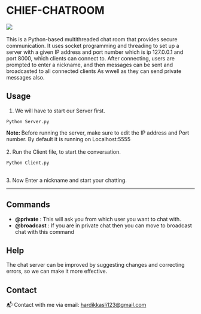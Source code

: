 # CHIEF-CHATROOM
![](https://img.shields.io/badge/python-all%20version%20of%20v3-blue)
<br><br>
This is a Python-based multithreaded chat room that provides secure communication. It uses socket programming and threading to set up a server with a given IP address and port number which is ip 127.0.0.1 and port 8000, which clients can connect to. After connecting, users are prompted to enter a nickname, and then messages can be sent and broadcasted to all connected clients As wwell as they can send private messages also.

## Usage
1. We will have to start our Server first.
``` shell
Python Server.py
```
<b>Note: </b> Before running the server, make sure to edit the IP address and Port number. By default it is running on Localhost:5555 <br><br>
2. Run the Client file, to start the conversation. 
``` Shell
Python Client.py
```
<br>
3. Now Enter a nickname and start your chatting. 
<hr>

## Commands
- <b>@private</b> : This will ask you from which user you want to chat with. 
- <b>@broadcast</b> : If you are in private chat then you can move to broadcast chat with this command

## Help
The chat server can be improved by suggesting changes and correcting errors, so we can make it more effective.

## Contact
📬 Contact with me via email: [hardikkasli123@gmail.com](mailto:hardikkasli123@gmail.com)
